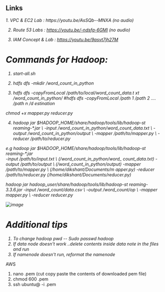 ## Links ##
<i>
1. VPC & EC2 Lab : https://youtu.be/AsSQb--MNXA (no audio)
  
2. Route 53 Labs : https://youtu.be/-ndsfa-6GMI (no audio)
   
3. IAM Concept & Lab : https://youtu.be/9asvt7jh27M
# Commands for Hadoop:

1. start-all.sh

2. hdfs dfs -mkdir /word_count_in_python

3. hdfs dfs -copyFromLocal /path/to/local/word_count_data.t xt /word_count_in_python/
#hdfs dfs -copyFromLocal /path 1 /path 2 .... /path n /d estination

chmod +x mapper.py reducer.py

4. hadoop jar $HADOOP_HOME/share/hadoop/tools/lib/hadoop-st reaming-*.jar \\
-input /word_count_in_python/word_count_data.txt \\ -output /word_count_in_python/output \\
-mapper /path/to/mapper.py \\ -reducer /path/to/reducer.py

e.g 
hadoop jar $HADOOP_HOME/share/hadoop/tools/lib/hadoop-st reaming-*.jar \
-input /path/to/input.txt \ (/word_count_in_python/word_ count_data.txt)
-output /path/to/output \ (/word_count_in_python/output) -mapper /path/to/mapper.py \ (/home/dikshant/Documents/m apper.py)
-reducer /path/to/reducer.py (/home/dikshant/Documents/reducer.py)

hadoop jar hadoop_user/share/hadoop/tools/lib/hadoop-st reaming-3.3.6.jar 
-input /word_count/data.csv \\ -output /word_count/op \\
-mapper mapper.py \\ -reducer reducer.py

![image](https://github.com/user-attachments/assets/0a36bacc-3bd9-4b29-9369-2e14cb031469)

# Additional tips
1. To change hadoop pwd -- Sudo passwd hadoop
2. If data node doesn't work ..delete contents inside data note in the files and run
3. If namenode doesn't run, reformat the namenode
</i>


AWS
1. nano <pemfile>.pem (cut copy paste the contents of downloaded pem file)
2. chmod 600 <pemfile>.pem
3. ssh ubuntu@<ip> -i <pemfile>.pem
</i>
